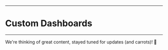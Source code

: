 ****
# Custom Dashboards
---
We're thinking of great content, stayed tuned for updates (and carrots)! :rabbit:

